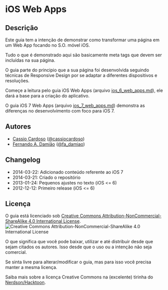 # iOS Web Apps

## Descrição

Este guia tem a intenção de demonstrar como transformar uma página em um Web App focando no S.O. móvel iOS.

Tudo o que é demonstrado aqui são basicamente meta tags que devem ser incluídas na sua página.

O guia parte do principio que a sua página foi desenvolvida seguindo técnicas de Responsive Design por se adaptar a diferentes dispositivos e resoluções.

Começe a leitura pelo guia iOS Web Apps (arquivo [ios_6_web_apps.md](https://github.com/xablaulabs/iOSWebApps/blob/master/ios_6_web_apps.md)), ele dará a base para a criação do aplicativo.

O guia iOS 7 Web Apps (arquivo [ios_7_web_apps.md](https://github.com/xablaulabs/iOSWebApps/blob/master/ios_7_web_apps.md)) demonstra as diferenças no desenvolvimento com foco para iOS 7.

## Autores

 * [Cassio Cardoso](https://github.com/cassiocardoso) ([@cassiocardoso](https://twitter.com/cassiocardoso/))
 * [Fernando A. Damião](https://github.com/fadamiao) ([@fa_damiao](https://twitter.com/fa_damiao/))

## Changelog

 * 2014-03-22: Adicionado conteúdo referente ao iOS 7
 * 2014-03-21: Criado o repositório
 * 2013-01-24: Pequenos ajustes no texto (iOS <= 6)
 * 2012-12-12: Primeiro release (iOS <= 6)

## Licença

O guia está licenciado sob [Creative Commons Attribution-NonCommercial-ShareAlike 4.0 International License](http://creativecommons.org/licenses/by-nc-sa/4.0/). ![Creative Commons Attribution-NonCommercial-ShareAlike 4.0 International License](http://i.creativecommons.org/l/by-nc-sa/4.0/88x31.png)

O que significa que você pode baixar, utilizar e até distribuir desde que sejam citados os autores. Isso desde que o uso ou a intenção não seja comercial.

Se sinta livre para alterar/modificar o guia, mas para isso você precisa manter a mesma licença.

Saiba mais sobre a licença Creative Commons na (excelente) tirinha do [Nerdson/Hacktoon](http://labs.hacktoon.com/docs/creative-commons/).
